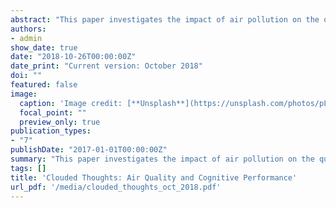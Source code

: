 ```yaml
---
abstract: "This paper investigates the impact of air pollution on the quality of decisions in a bounded rationality setting. I exploit randomly occurring dust storms to quantify the effect of air pollution on cognitive performance of players of the strategy board game Go. I benchmark the quality of moves played by humans against move evaluations from a powerful Go artificial intelligence. My results show that particulate matter (PM) exposure increases blundering in game. This effect grows almost linearly with age; a 30 year old player experiences 15% more blunders with a PM shock of 75 micrograms per cubic meter, corresponding to a typical dust storm. Age asymmetric effects translate to game outcomes favoring younger players during dust storm days."
authors:
- admin
show_date: true
date: "2018-10-26T00:00:00Z"
date_print: "Current version: October 2018"
doi: ""
featured: false
image:
  caption: 'Image credit: [**Unsplash**](https://unsplash.com/photos/pLCdAaMFLTE)'
  focal_point: ""
  preview_only: true
publication_types:
- "7"
publishDate: "2017-01-01T00:00:00Z"
summary: "This paper investigates the impact of air pollution on the quality of decisions in a bounded rationality setting. I exploit randomly occurring dust storms to quantify the effect of air pollution on cognitive performance of players of the strategy board game Go. I benchmark the quality of moves played by humans against move evaluations from a powerful Go artificial intelligence. My results show that particulate matter (PM) exposure increases blundering in game. This effect grows almost linearly with age; a 30 year old player experiences 15% more blunders with a PM shock of 75 micrograms per cubic meter, corresponding to a typical dust storm. Age asymmetric effects translate to game outcomes favoring younger players during dust storm days."
tags: []
title: 'Clouded Thoughts: Air Quality and Cognitive Performance'
url_pdf: '/media/clouded_thoughts_oct_2018.pdf'
---
```



